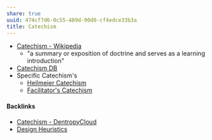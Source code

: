 ```yaml
---
share: true
uuid: 474cf7d6-0c55-489d-90d0-cf4edce33b3a
title: Catechism
---
```

* [Catechism - Wikipedia](https://en.wikipedia.org/wiki/Catechism)
	* "a summary or exposition of doctrine and serves as a learning introduction"
*  [Catechism DB](https://coda.io/d/Catechism-DB_dDI977il1RE/Catechisms_sumC5)
* Specific Catechism's
	* [Heilmeier Catechism](../edc84150-2be7-4533-8a4b-768eeff624af)
	* [Facilitator's Catechism](../1b5ef60f-d8e9-4598-940f-e1afedd37e7a)

#### Backlinks

* [Catechism - DentropyCloud](/38fd56a5-a10e-492c-9bbc-8b1ff8deec0a)
* [Design Heuristics](/5e01e1ef-4aa4-491d-8ac3-8f0343201a97)